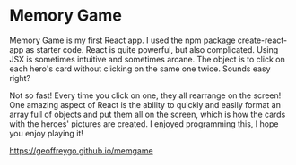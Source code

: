 # Memory Game

Memory Game is my first React app. I used the npm package create-react-app as starter code. React is quite powerful, but also complicated. Using JSX is sometimes intuitive and sometimes arcane. The object is to click on each hero's card without clicking on the same one twice. Sounds easy right? 

Not so fast! Every time you click on one, they all rearrange on the screen! One amazing aspect of React is the ability to quickly and easily format an array full of objects and put them all on the screen, which is how the cards with the heroes' pictures are created. I enjoyed programming this, I hope you enjoy playing it!

https://geoffreygo.github.io/memgame
